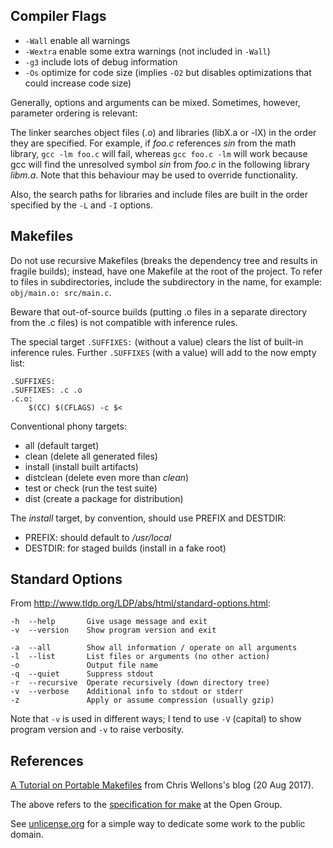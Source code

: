 

Compiler Flags
--------------

  *  `-Wall` enable all warnings
  *  `-Wextra` enable some extra warnings (not included in `-Wall`)
  *  `-g3` include lots of debug information
  *  `-Os` optimize for code size (implies `-O2` but
     disables optimizations that could increase code size)

Generally, options and arguments can be mixed. Sometimes, however,
parameter ordering is relevant:

The linker searches object files (.o) and libraries (libX.a or -lX)
in the order they are specified. For example, if *foo.c* references
*sin* from the math library, `gcc -lm foo.c` will fail, whereas
`gcc foo.c -lm` will work because gcc will find the unresolved
symbol *sin* from *foo.c* in the following library *libm.a*.
Note that this behaviour may be used to override functionality.

Also, the search paths for libraries and include files are built
in the order specified by the `-L` and `-I` options.


Makefiles
---------

Do not use recursive Makefiles (breaks the dependency tree and results
in fragile builds); instead, have one Makefile at the root of the project.
To refer to files in subdirectories, include the subdirectory in the name,
for example: `obj/main.o: src/main.c`.

Beware that out-of-source builds (putting .o files in a separate
directory from the .c files) is not compatible with inference rules.

The special target `.SUFFIXES:` (without a value) clears the list
of built-in inference rules. Further `.SUFFIXES` (with a value)
will add to the now empty list:

>
    .SUFFIXES:
    .SUFFIXES: .c .o
    .c.o:
        $(CC) $(CFLAGS) -c $<

Conventional phony targets:

  *  all (default target)
  *  clean (delete all generated files)
  *  install (install built artifacts)
  *  distclean (delete even more than *clean*)
  *  test or check (run the test suite)
  *  dist (create a package for distribution)

The *install* target, by convention, should use PREFIX and DESTDIR:

  *  PREFIX: should default to */usr/local*
  *  DESTDIR: for staged builds (install in a fake root)


Standard Options
----------------

From <http://www.tldp.org/LDP/abs/html/standard-options.html>: 

>
    -h  --help       Give usage message and exit
    -v  --version    Show program version and exit

    -a  --all        Show all information / operate on all arguments
    -l  --list       List files or arguments (no other action)
    -o               Output file name
    -q  --quiet      Suppress stdout
    -r  --recursive  Operate recursively (down directory tree)
    -v  --verbose    Additional info to stdout or stderr
    -z               Apply or assume compression (usually gzip)

Note that `-v` is used in different ways; I tend to use `-V` (capital)
to show program version and `-v` to raise verbosity.


References
----------

[A Tutorial on Portable Makefiles](https://nullprogram.com/blog/2017/08/20/)
from Chris Wellons's blog (20 Aug 2017).

The above refers to the [specification for
make](http://pubs.opengroup.org/onlinepubs/9699919799/utilities/make.html)
at the Open Group.

See [unlicense.org](https://unlicense.org/) for a simple way to
dedicate some work to the public domain.


